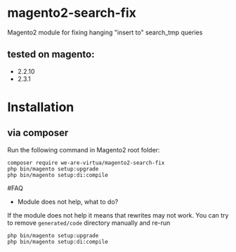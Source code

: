 # magento2-search-fix
Magento2 module for fixing hanging "insert to" search_tmp queries

## tested on magento:
- 2.2.10
- 2.3.1

# Installation
## via composer
Run the following command in Magento2 root folder:
```
composer require we-are-virtua/magento2-search-fix
php bin/magento setup:upgrade
php bin/magento setup:di:compile
```

#FAQ
- Module does not help, what to do?

If the module does not help it means that rewrites may not work. 
You can try to remove `generated/code` directory manually and re-run 
```
php bin/magento setup:upgrade
php bin/magento setup:di:compile
```